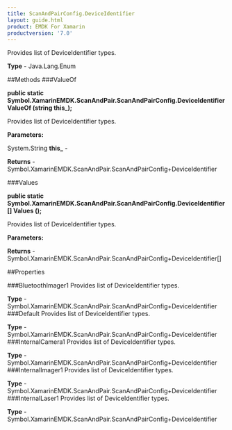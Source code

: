 ```yaml
---
title: ScanAndPairConfig.DeviceIdentifier
layout: guide.html
product: EMDK For Xamarin 
productversion: '7.0' 
---
```

Provides list of DeviceIdentifier types.

**Type** - Java.Lang.Enum

##Methods
###ValueOf

**public static Symbol.XamarinEMDK.ScanAndPair.ScanAndPairConfig.DeviceIdentifier ValueOf (string this_);**

Provides list of DeviceIdentifier types.

**Parameters:**

System.String **this_**  - 
        

**Returns** - Symbol.XamarinEMDK.ScanAndPair.ScanAndPairConfig+DeviceIdentifier

###Values

**public static Symbol.XamarinEMDK.ScanAndPair.ScanAndPairConfig.DeviceIdentifier[] Values ();**

Provides list of DeviceIdentifier types.

**Parameters:**

**Returns** - Symbol.XamarinEMDK.ScanAndPair.ScanAndPairConfig+DeviceIdentifier[]

##Properties

###BluetoothImager1
Provides list of DeviceIdentifier types.

**Type** - Symbol.XamarinEMDK.ScanAndPair.ScanAndPairConfig+DeviceIdentifier
###Default
Provides list of DeviceIdentifier types.

**Type** - Symbol.XamarinEMDK.ScanAndPair.ScanAndPairConfig+DeviceIdentifier
###InternalCamera1
Provides list of DeviceIdentifier types.

**Type** - Symbol.XamarinEMDK.ScanAndPair.ScanAndPairConfig+DeviceIdentifier
###InternalImager1
Provides list of DeviceIdentifier types.

**Type** - Symbol.XamarinEMDK.ScanAndPair.ScanAndPairConfig+DeviceIdentifier
###InternalLaser1
Provides list of DeviceIdentifier types.

**Type** - Symbol.XamarinEMDK.ScanAndPair.ScanAndPairConfig+DeviceIdentifier
